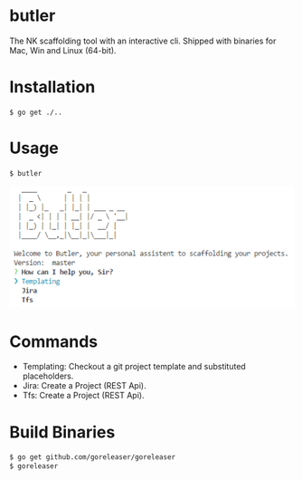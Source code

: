 # butler
The NK scaffolding tool with an interactive cli. Shipped with binaries for Mac, Win and Linux (64-bit).

# Installation

```
$ go get ./..
```

# Usage

```sh
$ butler
```

![butler](butler.png)

# Commands

- Templating: Checkout a git project template and substituted placeholders.
- Jira: Create a Project (REST Api).
- Tfs: Create a Project (REST Api).

# Build Binaries

```
$ go get github.com/goreleaser/goreleaser
$ goreleaser
```
